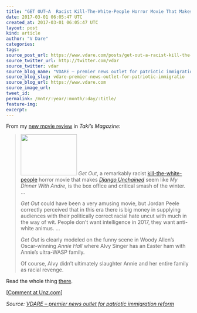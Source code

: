 ```yaml
---
title: "GET OUT–A  Racist Kill-The-White-People Horror Movie That Makes DJANGO UNCHAINED Seem Like MY DINNER WITH ANDRE"
date: 2017-03-01 06:05:47 UTC
created_at: 2017-03-01 06:05:47 UTC
layout: post
kind: article
author: "V Dare"
categories: 
tags: 
source_post_url: https://www.vdare.com/posts/get-out-a-racist-kill-the-white-people-horror-movie-that-makes-django-unchained-seem-like-my-dinner-with-andre
source_twitter_url: http://twitter.com/vdar
source_twitter: vdar
source_blog_name: "VDARE – premier news outlet for patriotic immigration reform"
source_blog_slug: vdare-premier-news-outlet-for-patriotic-immigratio
source_blog_url: https://www.vdare.com
source_image_url: 
tweet_id:
permalink: /mntr/:year/:month/:day/:title/
feature-img: 
excerpt:
---
```

<div class="pf-content"><p></p>
<p><a id="xlink_1_1" class="xlink" title="Anchor Link to This Paragraph" href="http://www.unz.com/isteve/#xlink_1_1" name="xlink_1_1"></a>From my <a title="http://takimag.com/article/get_out_get_your_money_back_steve_sailer/print#ixzz4a2tCtp4k" href="http://takimag.com/article/get_out_get_your_money_back_steve_sailer/print#ixzz4a2tCtp4k">new movie review</a> in <em>Taki’s Magazine</em>:</p>
<blockquote><p><a id="xlink_1_2" class="xlink" title="Anchor Link to This Paragraph" href="http://www.unz.com/isteve/#xlink_1_2" name="xlink_1_2"></a> <em><a title="http://takimag.com/images/uploads/maxresdefault-3-1.jpg" href="http://takimag.com/images/uploads/maxresdefault-3-1.jpg"><img class="alignright" title="" src="http://takimag.com/images/uploads/maxresdefault-3-1.jpg" alt="" width="153" height="112"></a> Get Out</em>, a remarkably racist <a title="https://www.youtube.com/watch?v=nhaKVu7a-xw" href="https://www.youtube.com/watch?v=nhaKVu7a-xw">kill-the-white-people</a> horror movie that makes <a title="http://takimag.com/article/tarantino_explained_steve_sailer/print#axzz4Zy02DnAv" href="http://takimag.com/article/tarantino_explained_steve_sailer/print#axzz4Zy02DnAv"><em>Django Unchained</em></a> seem like <em>My Dinner With Andre</em>, is the box office and critical smash of the winter. …</p><div id="57966237cc52c74a5e1363c4" class="vdb_player vdb_57966237cc52c74a5e1363c456bcd17ce4b018167fea5539">    </div>
<p><a id="xlink_1_3" class="xlink" title="Anchor Link to This Paragraph" href="http://www.unz.com/isteve/#xlink_1_3" name="xlink_1_3"></a><em>Get Out</em> could have been a very amusing movie, but Jordan Peele correctly perceived that in this era there is big money in supplying audiences with their politically correct racial hate uncut with much in the way of wit. People don’t want intelligence in 2017, they want anti-white animus. …</p>
<p></p>
<p><a id="xlink_1_4" class="xlink" title="Anchor Link to This Paragraph" href="http://www.unz.com/isteve/#xlink_1_4" name="xlink_1_4"></a><em>Get Out</em> is clearly modeled on the funny scene in Woody Allen’s Oscar-winning <em>Annie Hall</em> where Alvy Singer has an Easter ham with Annie’s ultra-WASP family.</p>
<p></p>
<p><a id="xlink_1_5" class="xlink" title="Anchor Link to This Paragraph" href="http://www.unz.com/isteve/#xlink_1_5" name="xlink_1_5"></a>Of course, Alvy didn’t ultimately slaughter Annie and her entire family as racial revenge.</p></blockquote>
<p><a id="xlink_1_6" class="xlink" title="Anchor Link to This Paragraph" href="http://www.unz.com/isteve/#xlink_1_6" name="xlink_1_6"></a>Read the whole thing <a title="http://takimag.com/article/get_out_get_your_money_back_steve_sailer/print#ixzz4a2tCtp4k" href="http://takimag.com/article/get_out_get_your_money_back_steve_sailer/print#ixzz4a2tCtp4k">there</a>.</p>
<p>[<a href="http://www.unz.com/isteve/get-out/">Comment at Unz.com</a>]</p>
</div><div class="">
    <i>Source: <a href="https://www.vdare.com">VDARE – premier news outlet for patriotic immigration reform</a></i>
</div>
